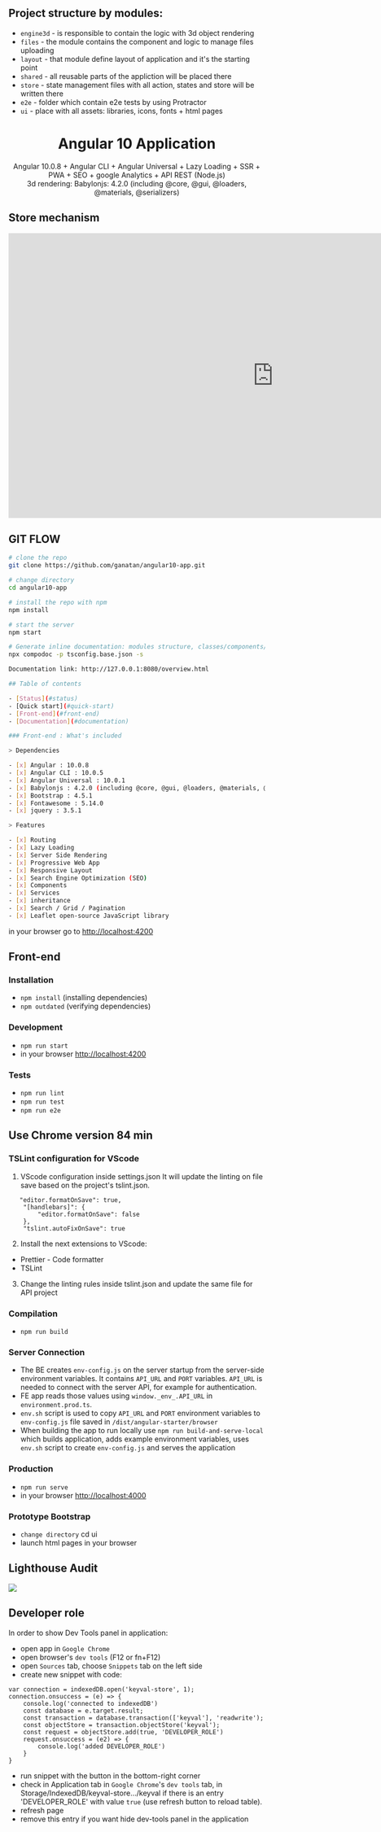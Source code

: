 ## Project structure by modules:

- `engine3d` - is responsible to contain the logic with 3d object rendering
- `files` - the module contains the component and logic to manage files uploading
- `layout` - that module define layout of application and it's the starting point
- `shared` - all reusable parts of the appliction will be placed there
- `store` - state management files with all action, states and store will be written there
- `e2e` - folder which contain e2e tests by using Protractor
- `ui` - place with all assets: libraries, icons, fonts + html pages

<p align="center">
  <h1 align="center">Angular 10 Application</h1>
  <p align="center">
    Angular 10.0.8 + Angular CLI + Angular Universal + Lazy Loading + SSR + PWA + SEO + google Analytics + API REST (Node.js)
    <br>
    3d rendering: Babylonjs: 4.2.0 (including @core, @gui, @loaders, @materials, @serializers)
    <br>
  </p>
</p>

## Store mechanism

<pages>

<iframe width="1040" height="560" src="https://miro.com/app/embed/o9J_kl1VdZk=/?" frameborder="0" scrolling="no" allowfullscreen></iframe>

## GIT FLOW

```bash
# clone the repo
git clone https://github.com/ganatan/angular10-app.git

# change directory
cd angular10-app

# install the repo with npm
npm install

# start the server
npm start

# Generate inline documentation: modules structure, classes/components/services description
npx compodoc -p tsconfig.base.json -s

Documentation link: http://127.0.0.1:8080/overview.html

## Table of contents

- [Status](#status)
- [Quick start](#quick-start)
- [Front-end](#front-end)
- [Documentation](#documentation)

### Front-end : What's included

> Dependencies

- [x] Angular : 10.0.8
- [x] Angular CLI : 10.0.5
- [x] Angular Universal : 10.0.1
- [x] Babylonjs : 4.2.0 (including @core, @gui, @loaders, @materials, @serializers)
- [x] Bootstrap : 4.5.1
- [x] Fontawesome : 5.14.0
- [x] jquery : 3.5.1

> Features

- [x] Routing
- [x] Lazy Loading
- [x] Server Side Rendering
- [x] Progressive Web App
- [x] Responsive Layout
- [x] Search Engine Optimization (SEO)
- [x] Components
- [x] Services
- [x] inheritance
- [x] Search / Grid / Pagination
- [x] Leaflet open-source JavaScript library

```

in your browser go to [http://localhost:4200](http://localhost:4200)

## Front-end

### Installation

- `npm install` (installing dependencies)
- `npm outdated` (verifying dependencies)

### Development

- `npm run start`
- in your browser [http://localhost:4200](http://localhost:4200)

### Tests

- `npm run lint`
- `npm run test`
- `npm run e2e`

## Use Chrome version 84 min

### TSLint configuration for VScode

1. VScode configuration inside settings.json
   It will update the linting on file save based on the project's tslint.json.

```
   "editor.formatOnSave": true,
    "[handlebars]": {
        "editor.formatOnSave": false
    },
    "tslint.autoFixOnSave": true
```

2. Install the next extensions to VScode:

- Prettier - Code formatter
- TSLint

3. Change the linting rules inside tslint.json and update the same file for API project

### Compilation

- `npm run build`

### Server Connection

- The BE creates `env-config.js` on the server startup from the server-side environment variables. It contains `API_URL` and `PORT` variables. `API_URL` is needed to connect with the server API, for example for authentication.
- FE app reads those values using `window._env_.API_URL` in `environment.prod.ts`.
- `env.sh` script is used to copy `API_URL` and `PORT` environment variables to `env-config.js` file saved in `/dist/angular-starter/browser`
- When building the app to run locally use `npm run build-and-serve-local` which builds application, adds example environment variables, uses `env.sh` script to create `env-config.js` and serves the application

### Production

- `npm run serve`
- in your browser [http://localhost:4000](http://localhost:4000)

### Prototype Bootstrap

- `change directory` cd ui
- launch html pages in your browser

## Lighthouse Audit

<img src="https://api.ganatan.com/articles/img/search-engine-optimization-avec-angular-lighthouse-after.png"/>

## Developer role

In order to show Dev Tools panel in application:

- open app in `Google Chrome`
- open browser's `dev tools` (F12 or fn+F12)
- open `Sources` tab, choose `Snippets` tab on the left side
- create new snippet with code:

```
var connection = indexedDB.open('keyval-store', 1);
connection.onsuccess = (e) => {
    console.log('connected to indexedDB')
    const database = e.target.result;
    const transaction = database.transaction(['keyval'], 'readwrite');
    const objectStore = transaction.objectStore('keyval');
    const request = objectStore.add(true, 'DEVELOPER_ROLE')
    request.onsuccess = (e2) => {
        console.log('added DEVELOPER_ROLE')
    }
}
```

- run snippet with the button in the bottom-right corner
- check in Application tab in `Google Chrome`'s `dev tools` tab, in Storage/IndexedDB/keyval-store.../keyval if there is an entry 'DEVELOPER_ROLE' with value `true` (use refresh button to reload table).
- refresh page
- remove this entry if you want hide dev-tools panel in the application
